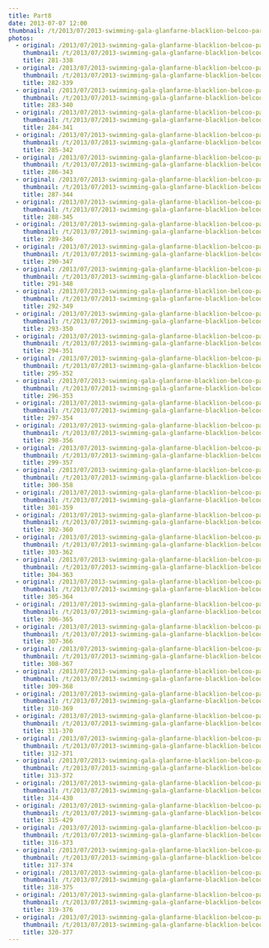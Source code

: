 ```yaml
---
title: Part8
date: 2013-07-07 12:00
thumbnail: /t/2013/07/2013-swimming-gala-glanfarne-blacklion-belcoo-partniship/part8/281-338.jpg
photos:
  - original: /2013/07/2013-swimming-gala-glanfarne-blacklion-belcoo-partniship/part8/281-338.jpg
    thumbnail: /t/2013/07/2013-swimming-gala-glanfarne-blacklion-belcoo-partniship/part8/281-338.jpg
    title: 281-338
  - original: /2013/07/2013-swimming-gala-glanfarne-blacklion-belcoo-partniship/part8/282-339.jpg
    thumbnail: /t/2013/07/2013-swimming-gala-glanfarne-blacklion-belcoo-partniship/part8/282-339.jpg
    title: 282-339
  - original: /2013/07/2013-swimming-gala-glanfarne-blacklion-belcoo-partniship/part8/283-340.jpg
    thumbnail: /t/2013/07/2013-swimming-gala-glanfarne-blacklion-belcoo-partniship/part8/283-340.jpg
    title: 283-340
  - original: /2013/07/2013-swimming-gala-glanfarne-blacklion-belcoo-partniship/part8/284-341.jpg
    thumbnail: /t/2013/07/2013-swimming-gala-glanfarne-blacklion-belcoo-partniship/part8/284-341.jpg
    title: 284-341
  - original: /2013/07/2013-swimming-gala-glanfarne-blacklion-belcoo-partniship/part8/285-342.jpg
    thumbnail: /t/2013/07/2013-swimming-gala-glanfarne-blacklion-belcoo-partniship/part8/285-342.jpg
    title: 285-342
  - original: /2013/07/2013-swimming-gala-glanfarne-blacklion-belcoo-partniship/part8/286-343.jpg
    thumbnail: /t/2013/07/2013-swimming-gala-glanfarne-blacklion-belcoo-partniship/part8/286-343.jpg
    title: 286-343
  - original: /2013/07/2013-swimming-gala-glanfarne-blacklion-belcoo-partniship/part8/287-344.jpg
    thumbnail: /t/2013/07/2013-swimming-gala-glanfarne-blacklion-belcoo-partniship/part8/287-344.jpg
    title: 287-344
  - original: /2013/07/2013-swimming-gala-glanfarne-blacklion-belcoo-partniship/part8/288-345.jpg
    thumbnail: /t/2013/07/2013-swimming-gala-glanfarne-blacklion-belcoo-partniship/part8/288-345.jpg
    title: 288-345
  - original: /2013/07/2013-swimming-gala-glanfarne-blacklion-belcoo-partniship/part8/289-346.jpg
    thumbnail: /t/2013/07/2013-swimming-gala-glanfarne-blacklion-belcoo-partniship/part8/289-346.jpg
    title: 289-346
  - original: /2013/07/2013-swimming-gala-glanfarne-blacklion-belcoo-partniship/part8/290-347.jpg
    thumbnail: /t/2013/07/2013-swimming-gala-glanfarne-blacklion-belcoo-partniship/part8/290-347.jpg
    title: 290-347
  - original: /2013/07/2013-swimming-gala-glanfarne-blacklion-belcoo-partniship/part8/291-348.jpg
    thumbnail: /t/2013/07/2013-swimming-gala-glanfarne-blacklion-belcoo-partniship/part8/291-348.jpg
    title: 291-348
  - original: /2013/07/2013-swimming-gala-glanfarne-blacklion-belcoo-partniship/part8/292-349.jpg
    thumbnail: /t/2013/07/2013-swimming-gala-glanfarne-blacklion-belcoo-partniship/part8/292-349.jpg
    title: 292-349
  - original: /2013/07/2013-swimming-gala-glanfarne-blacklion-belcoo-partniship/part8/293-350.jpg
    thumbnail: /t/2013/07/2013-swimming-gala-glanfarne-blacklion-belcoo-partniship/part8/293-350.jpg
    title: 293-350
  - original: /2013/07/2013-swimming-gala-glanfarne-blacklion-belcoo-partniship/part8/294-351.jpg
    thumbnail: /t/2013/07/2013-swimming-gala-glanfarne-blacklion-belcoo-partniship/part8/294-351.jpg
    title: 294-351
  - original: /2013/07/2013-swimming-gala-glanfarne-blacklion-belcoo-partniship/part8/295-352.jpg
    thumbnail: /t/2013/07/2013-swimming-gala-glanfarne-blacklion-belcoo-partniship/part8/295-352.jpg
    title: 295-352
  - original: /2013/07/2013-swimming-gala-glanfarne-blacklion-belcoo-partniship/part8/296-353.jpg
    thumbnail: /t/2013/07/2013-swimming-gala-glanfarne-blacklion-belcoo-partniship/part8/296-353.jpg
    title: 296-353
  - original: /2013/07/2013-swimming-gala-glanfarne-blacklion-belcoo-partniship/part8/297-354.jpg
    thumbnail: /t/2013/07/2013-swimming-gala-glanfarne-blacklion-belcoo-partniship/part8/297-354.jpg
    title: 297-354
  - original: /2013/07/2013-swimming-gala-glanfarne-blacklion-belcoo-partniship/part8/298-356.jpg
    thumbnail: /t/2013/07/2013-swimming-gala-glanfarne-blacklion-belcoo-partniship/part8/298-356.jpg
    title: 298-356
  - original: /2013/07/2013-swimming-gala-glanfarne-blacklion-belcoo-partniship/part8/299-357.jpg
    thumbnail: /t/2013/07/2013-swimming-gala-glanfarne-blacklion-belcoo-partniship/part8/299-357.jpg
    title: 299-357
  - original: /2013/07/2013-swimming-gala-glanfarne-blacklion-belcoo-partniship/part8/300-358.jpg
    thumbnail: /t/2013/07/2013-swimming-gala-glanfarne-blacklion-belcoo-partniship/part8/300-358.jpg
    title: 300-358
  - original: /2013/07/2013-swimming-gala-glanfarne-blacklion-belcoo-partniship/part8/301-359.jpg
    thumbnail: /t/2013/07/2013-swimming-gala-glanfarne-blacklion-belcoo-partniship/part8/301-359.jpg
    title: 301-359
  - original: /2013/07/2013-swimming-gala-glanfarne-blacklion-belcoo-partniship/part8/302-360.jpg
    thumbnail: /t/2013/07/2013-swimming-gala-glanfarne-blacklion-belcoo-partniship/part8/302-360.jpg
    title: 302-360
  - original: /2013/07/2013-swimming-gala-glanfarne-blacklion-belcoo-partniship/part8/303-362.jpg
    thumbnail: /t/2013/07/2013-swimming-gala-glanfarne-blacklion-belcoo-partniship/part8/303-362.jpg
    title: 303-362
  - original: /2013/07/2013-swimming-gala-glanfarne-blacklion-belcoo-partniship/part8/304-363.jpg
    thumbnail: /t/2013/07/2013-swimming-gala-glanfarne-blacklion-belcoo-partniship/part8/304-363.jpg
    title: 304-363
  - original: /2013/07/2013-swimming-gala-glanfarne-blacklion-belcoo-partniship/part8/305-364.jpg
    thumbnail: /t/2013/07/2013-swimming-gala-glanfarne-blacklion-belcoo-partniship/part8/305-364.jpg
    title: 305-364
  - original: /2013/07/2013-swimming-gala-glanfarne-blacklion-belcoo-partniship/part8/306-365.jpg
    thumbnail: /t/2013/07/2013-swimming-gala-glanfarne-blacklion-belcoo-partniship/part8/306-365.jpg
    title: 306-365
  - original: /2013/07/2013-swimming-gala-glanfarne-blacklion-belcoo-partniship/part8/307-366.jpg
    thumbnail: /t/2013/07/2013-swimming-gala-glanfarne-blacklion-belcoo-partniship/part8/307-366.jpg
    title: 307-366
  - original: /2013/07/2013-swimming-gala-glanfarne-blacklion-belcoo-partniship/part8/308-367.jpg
    thumbnail: /t/2013/07/2013-swimming-gala-glanfarne-blacklion-belcoo-partniship/part8/308-367.jpg
    title: 308-367
  - original: /2013/07/2013-swimming-gala-glanfarne-blacklion-belcoo-partniship/part8/309-368.jpg
    thumbnail: /t/2013/07/2013-swimming-gala-glanfarne-blacklion-belcoo-partniship/part8/309-368.jpg
    title: 309-368
  - original: /2013/07/2013-swimming-gala-glanfarne-blacklion-belcoo-partniship/part8/310-369.jpg
    thumbnail: /t/2013/07/2013-swimming-gala-glanfarne-blacklion-belcoo-partniship/part8/310-369.jpg
    title: 310-369
  - original: /2013/07/2013-swimming-gala-glanfarne-blacklion-belcoo-partniship/part8/311-370.jpg
    thumbnail: /t/2013/07/2013-swimming-gala-glanfarne-blacklion-belcoo-partniship/part8/311-370.jpg
    title: 311-370
  - original: /2013/07/2013-swimming-gala-glanfarne-blacklion-belcoo-partniship/part8/312-371.jpg
    thumbnail: /t/2013/07/2013-swimming-gala-glanfarne-blacklion-belcoo-partniship/part8/312-371.jpg
    title: 312-371
  - original: /2013/07/2013-swimming-gala-glanfarne-blacklion-belcoo-partniship/part8/313-372.jpg
    thumbnail: /t/2013/07/2013-swimming-gala-glanfarne-blacklion-belcoo-partniship/part8/313-372.jpg
    title: 313-372
  - original: /2013/07/2013-swimming-gala-glanfarne-blacklion-belcoo-partniship/part8/314-430.jpg
    thumbnail: /t/2013/07/2013-swimming-gala-glanfarne-blacklion-belcoo-partniship/part8/314-430.jpg
    title: 314-430
  - original: /2013/07/2013-swimming-gala-glanfarne-blacklion-belcoo-partniship/part8/315-429.jpg
    thumbnail: /t/2013/07/2013-swimming-gala-glanfarne-blacklion-belcoo-partniship/part8/315-429.jpg
    title: 315-429
  - original: /2013/07/2013-swimming-gala-glanfarne-blacklion-belcoo-partniship/part8/316-373.jpg
    thumbnail: /t/2013/07/2013-swimming-gala-glanfarne-blacklion-belcoo-partniship/part8/316-373.jpg
    title: 316-373
  - original: /2013/07/2013-swimming-gala-glanfarne-blacklion-belcoo-partniship/part8/317-374.jpg
    thumbnail: /t/2013/07/2013-swimming-gala-glanfarne-blacklion-belcoo-partniship/part8/317-374.jpg
    title: 317-374
  - original: /2013/07/2013-swimming-gala-glanfarne-blacklion-belcoo-partniship/part8/318-375.jpg
    thumbnail: /t/2013/07/2013-swimming-gala-glanfarne-blacklion-belcoo-partniship/part8/318-375.jpg
    title: 318-375
  - original: /2013/07/2013-swimming-gala-glanfarne-blacklion-belcoo-partniship/part8/319-376.jpg
    thumbnail: /t/2013/07/2013-swimming-gala-glanfarne-blacklion-belcoo-partniship/part8/319-376.jpg
    title: 319-376
  - original: /2013/07/2013-swimming-gala-glanfarne-blacklion-belcoo-partniship/part8/320-377.jpg
    thumbnail: /t/2013/07/2013-swimming-gala-glanfarne-blacklion-belcoo-partniship/part8/320-377.jpg
    title: 320-377
---
```


